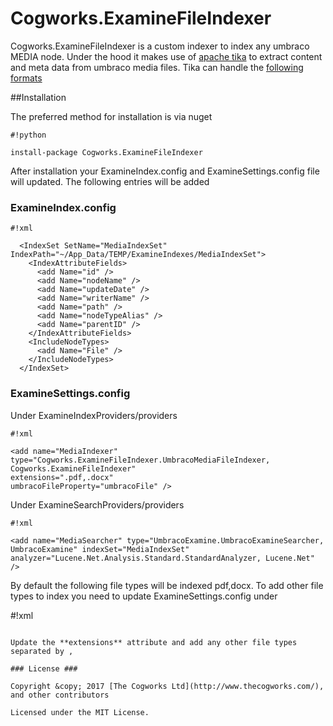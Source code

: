 # Cogworks.ExamineFileIndexer

Cogworks.ExamineFileIndexer is a custom indexer to index any umbraco MEDIA node. 
Under the hood it makes use of [apache tika](http://tika.apache.org/) to extract content and meta data from umbraco media files. 
Tika can handle the [following formats](http://tika.apache.org/1.2/formats.html)

##Installation

The preferred method for installation is via nuget 


```
#!python

install-package Cogworks.ExamineFileIndexer
```


After installation your ExamineIndex.config and ExamineSettings.config file will updated.  The following entries will be added

### ExamineIndex.config ###


```
#!xml

  <IndexSet SetName="MediaIndexSet" IndexPath="~/App_Data/TEMP/ExamineIndexes/MediaIndexSet">
    <IndexAttributeFields>
      <add Name="id" />
      <add Name="nodeName" />
      <add Name="updateDate" />
      <add Name="writerName" />
      <add Name="path" />
      <add Name="nodeTypeAlias" />
      <add Name="parentID" />
    </IndexAttributeFields>
    <IncludeNodeTypes>
      <add Name="File" />
    </IncludeNodeTypes>
  </IndexSet>

```
  
### ExamineSettings.config ###
Under ExamineIndexProviders/providers
 

```
#!xml

<add name="MediaIndexer" type="Cogworks.ExamineFileIndexer.UmbracoMediaFileIndexer, Cogworks.ExamineFileIndexer" 
extensions=".pdf,.docx" 
umbracoFileProperty="umbracoFile" />

```

Under ExamineSearchProviders/providers


```
#!xml

<add name="MediaSearcher" type="UmbracoExamine.UmbracoExamineSearcher, UmbracoExamine" indexSet="MediaIndexSet" 
analyzer="Lucene.Net.Analysis.Standard.StandardAnalyzer, Lucene.Net" />
```

By default the following file types will be indexed pdf,docx.  To add other file types to index you need to update ExamineSettings.config under

#!xml

<add name="MediaIndexer" type="Cogworks.ExamineFileIndexer.UmbracoMediaFileIndexer, Cogworks.ExamineFileIndexer" 
extensions=".pdf,.docx" 
umbracoFileProperty="umbracoFile" />

```

Update the **extensions** attribute and add any other file types separated by ,
 
### License ###

Copyright &copy; 2017 [The Cogworks Ltd](http://www.thecogworks.com/), and other contributors

Licensed under the MIT License.